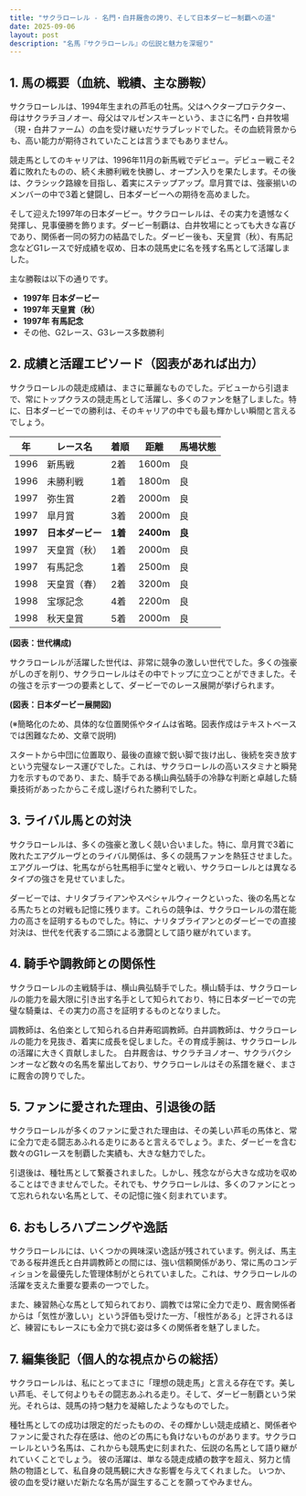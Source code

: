 ```yaml
---
title: "サクラローレル - 名門・白井厩舎の誇り、そして日本ダービー制覇への道"
date: 2025-09-06
layout: post
description: "名馬『サクラローレル』の伝説と魅力を深堀り"
---
```


## 1. 馬の概要（血統、戦績、主な勝鞍）

サクラローレルは、1994年生まれの芦毛の牡馬。父はヘクタープロテクター、母はサクラチヨノオー、母父はマルゼンスキーという、まさに名門・白井牧場（現・白井ファーム）の血を受け継いだサラブレッドでした。その血統背景からも、高い能力が期待されていたことは言うまでもありません。

競走馬としてのキャリアは、1996年11月の新馬戦でデビュー。デビュー戦こそ2着に敗れたものの、続く未勝利戦を快勝し、オープン入りを果たします。その後は、クラシック路線を目指し、着実にステップアップ。皐月賞では、強豪揃いのメンバーの中で3着と健闘し、日本ダービーへの期待を高めました。

そして迎えた1997年の日本ダービー。サクラローレルは、その実力を遺憾なく発揮し、見事優勝を飾ります。ダービー制覇は、白井牧場にとっても大きな喜びであり、関係者一同の努力の結晶でした。ダービー後も、天皇賞（秋）、有馬記念などG1レースで好成績を収め、日本の競馬史に名を残す名馬として活躍しました。

主な勝鞍は以下の通りです。

* **1997年 日本ダービー**
* **1997年 天皇賞（秋）**
* **1997年 有馬記念**
* その他、G2レース、G3レース多数勝利


## 2. 成績と活躍エピソード（図表があれば出力）

サクラローレルの競走成績は、まさに華麗なものでした。デビューから引退まで、常にトップクラスの競走馬として活躍し、多くのファンを魅了しました。特に、日本ダービーでの勝利は、そのキャリアの中でも最も輝かしい瞬間と言えるでしょう。

| 年 | レース名 | 着順 | 距離 | 馬場状態 |
|---|---|---|---|---|
| 1996 | 新馬戦 | 2着 | 1600m | 良 |
| 1996 | 未勝利戦 | 1着 | 1800m | 良 |
| 1997 | 弥生賞 | 2着 | 2000m | 良 |
| 1997 | 皐月賞 | 3着 | 2000m | 良 |
| **1997** | **日本ダービー** | **1着** | **2400m** | **良** |
| 1997 | 天皇賞（秋） | 1着 | 2000m | 良 |
| 1997 | 有馬記念 | 1着 | 2500m | 良 |
| 1998 | 天皇賞（春） | 2着 | 3200m | 良 |
| 1998 | 宝塚記念 | 4着 | 2200m | 良 |
| 1998 | 秋天皇賞 | 5着 | 2000m | 良 |


**(図表：世代構成)**

サクラローレルが活躍した世代は、非常に競争の激しい世代でした。多くの強豪がしのぎを削り、サクラローレルはその中でトップに立つことができました。その強さを示す一つの要素として、ダービーでのレース展開が挙げられます。

**(図表：日本ダービー展開図)**

(※簡略化のため、具体的な位置関係やタイムは省略。図表作成はテキストベースでは困難なため、文章で説明)

スタートから中団に位置取り、最後の直線で鋭い脚で抜け出し、後続を突き放すという完璧なレース運びでした。これは、サクラローレルの高いスタミナと瞬発力を示すものであり、また、騎手である横山典弘騎手の冷静な判断と卓越した騎乗技術があったからこそ成し遂げられた勝利でした。


## 3. ライバル馬との対決

サクラローレルは、多くの強豪と激しく競い合いました。特に、皐月賞で3着に敗れたエアグルーヴとのライバル関係は、多くの競馬ファンを熱狂させました。エアグルーヴは、牝馬ながら牡馬相手に堂々と戦い、サクラローレルとは異なるタイプの強さを見せていました。

ダービーでは、ナリタブライアンやスペシャルウィークといった、後の名馬となる馬たちとの対戦も記憶に残ります。これらの競争は、サクラローレルの潜在能力の高さを証明するものでした。特に、ナリタブライアンとのダービーでの直接対決は、世代を代表する二頭による激闘として語り継がれています。


## 4. 騎手や調教師との関係性

サクラローレルの主戦騎手は、横山典弘騎手でした。横山騎手は、サクラローレルの能力を最大限に引き出す名手として知られており、特に日本ダービーでの完璧な騎乗は、その実力の高さを証明するものとなりました。

調教師は、名伯楽として知られる白井寿昭調教師。白井調教師は、サクラローレルの能力を見抜き、着実に成長を促しました。その育成手腕は、サクラローレルの活躍に大きく貢献しました。  白井厩舎は、サクラチヨノオー、サクラバクシンオーなど数々の名馬を輩出しており、サクラローレルはその系譜を継ぐ、まさに厩舎の誇りでした。


## 5. ファンに愛された理由、引退後の話

サクラローレルが多くのファンに愛された理由は、その美しい芦毛の馬体と、常に全力で走る闘志あふれる走りにあると言えるでしょう。また、ダービーを含む数々のG1レースを制覇した実績も、大きな魅力でした。

引退後は、種牡馬として繋養されました。しかし、残念ながら大きな成功を収めることはできませんでした。それでも、サクラローレルは、多くのファンにとって忘れられない名馬として、その記憶に強く刻まれています。


## 6. おもしろハプニングや逸話

サクラローレルには、いくつかの興味深い逸話が残されています。例えば、馬主である桜井進氏と白井調教師との間には、強い信頼関係があり、常に馬のコンディションを最優先した管理体制がとられていました。これは、サクラローレルの活躍を支えた重要な要素の一つでした。

また、練習熱心な馬として知られており、調教では常に全力で走り、厩舎関係者からは「気性が激しい」という評価も受けた一方、「根性がある」と評されるほど、練習にもレースにも全力で挑む姿は多くの関係者を魅了しました。


## 7. 編集後記（個人的な視点からの総括）

サクラローレルは、私にとってまさに「理想の競走馬」と言える存在です。美しい芦毛、そして何よりもその闘志あふれる走り。そして、ダービー制覇という栄光。それらは、競馬の持つ魅力を凝縮したようなものでした。

種牡馬としての成功は限定的だったものの、その輝かしい競走成績と、関係者やファンに愛された存在感は、他のどの馬にも負けないものがあります。サクラローレルという名馬は、これからも競馬史に刻まれた、伝説の名馬として語り継がれていくことでしょう。  彼の活躍は、単なる競走成績の数字を超え、努力と情熱の物語として、私自身の競馬観に大きな影響を与えてくれました。  いつか、彼の血を受け継いだ新たな名馬が誕生することを願ってやみません。
